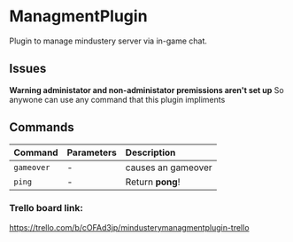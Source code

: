 # ManagmentPlugin
Plugin to manage mindustery server via in-game chat.

## Issues
**Warning administator and non-administator premissions aren't set up**
So anywone can use any command that this plugin impliments

## Commands
| Command | Parameters | Description
|:---|:---|:---
| `gameover` | - | causes an gameover
| `ping` | - | Return **pong**!

### Trello board link:
https://trello.com/b/cOFAd3jp/mindusterymanagmentplugin-trello
